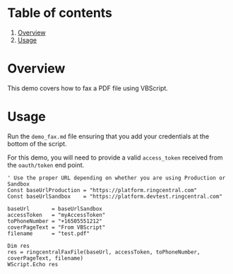 # Table of contents

1. [Overview](#overview)
2. [Usage](#usage)

# Overview

This demo covers how to fax a PDF file using VBScript.

# Usage

Run the `demo_fax.md` file ensuring that you add your credentials at the bottom of the script.

For this demo, you will need to provide a valid `access_token` received from the `oauth/token` end point.

```vbscript
' Use the proper URL depending on whether you are using Production or Sandbox
Const baseUrlProduction = "https://platform.ringcentral.com"
Const baseUrlSandbox    = "https://platform.devtest.ringcentral.com"

baseUrl       = baseUrlSandbox
accessToken   = "myAccessToken"
toPhoneNumber = "+16505551212"
coverPageText = "From VBScript"
filename      = "test.pdf"

Dim res
res = ringcentralFaxFile(baseUrl, accessToken, toPhoneNumber, coverPageText, filename)
WScript.Echo res
```